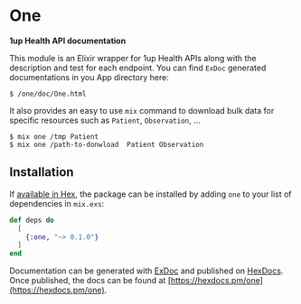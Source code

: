 # One

**1up Health API documentation**

This module is an Elixir wrapper for 1up Health APIs along with the description and test for each endpoint.
You can find `ExDoc` generated documentations in you App directory here: 

``$ /one/doc/One.html``

It also provides an easy to use `mix` command to download bulk data for specific resources such as `Patient`, `Observation`, ...

```
$ mix one /tmp Patient 
$ mix one /path-to-donwload  Patient Observation
```


## Installation

If [available in Hex](https://hex.pm/docs/publish), the package can be installed
by adding `one` to your list of dependencies in `mix.exs`:

```elixir
def deps do
  [
    {:one, "~> 0.1.0"}
  ]
end
```

Documentation can be generated with [ExDoc](https://github.com/elixir-lang/ex_doc)
and published on [HexDocs](https://hexdocs.pm). Once published, the docs can
be found at [https://hexdocs.pm/one](https://hexdocs.pm/one).

